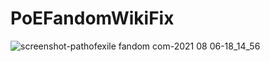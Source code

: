 # PoEFandomWikiFix

![screenshot-pathofexile fandom com-2021 08 06-18_14_56](https://user-images.githubusercontent.com/10634948/128502522-4476e8e2-b9fd-4410-bc36-6e0bde9b5312.png)
